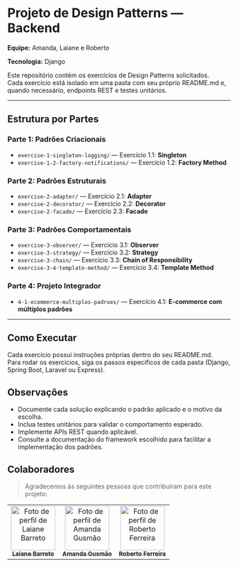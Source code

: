 # Projeto de Design Patterns — Backend

**Equipe:** Amanda, Laiane e Roberto


**Tecnologia:** Django

Este repositório contém os exercícios de Design Patterns solicitados.  
Cada exercício está isolado em uma pasta com seu próprio README.md e, quando necessário, endpoints REST e testes unitários.

---

## Estrutura por Partes

### Parte 1: Padrões Criacionais
- `exercise-1-singleton-logging/` — Exercício 1.1: **Singleton**
- `exercise-1-2-factory-notifications/` — Exercício 1.2: **Factory Method**

### Parte 2: Padrões Estruturais
- `exercise-2-adapter/` — Exercício 2.1: **Adapter**
- `exercise-2-decorator/` — Exercício 2.2: **Decorator**
- `exercise-2-facade/` — Exercício 2.3: **Facade**

### Parte 3: Padrões Comportamentais
- `exercise-3-observer/` — Exercício 3.1: **Observer**
- `exercise-3-strategy/` — Exercício 3.2: **Strategy**
- `exercise-3-chain/` — Exercício 3.3: **Chain of Responsibility**
- `exercise-3-4-template-method/` — Exercício 3.4: **Template Method**

### Parte 4: Projeto Integrador
- `4-1-ecommerce-multiplos-padroes/` — Exercício 4.1: **E-commerce com múltiplos padrões**

---

## Como Executar
Cada exercício possui instruções próprias dentro do seu README.md.  
Para rodar os exercícios, siga os passos específicos de cada pasta (Django, Spring Boot, Laravel ou Express).

## Observações
- Documente cada solução explicando o padrão aplicado e o motivo da escolha.  
- Inclua testes unitários para validar o comportamento esperado.  
- Implemente APIs REST quando aplicável.  
- Consulte a documentação do framework escolhido para facilitar a implementação dos padrões.

## Colaboradores

> Agradecemos às seguintes pessoas que contribuíram para este projeto:

<table>
  <tr>
    <td align="center">
      <a href="https://github.com/LaianeBarreto">
        <img src="https://github.com/LaianeBarreto.png" width="100px;" alt="Foto de perfil de Laiane Barreto"/><br>
        <sub>
          <b>Laiane Barreto</b>
        </sub>
      </a>
    </td>
    <td align="center">
      <a href="https://github.com/amandargusmao">
        <img src="https://github.com/amandargusmao.png" width="100px;" alt="Foto de perfil de Amanda Gusmão"/><br>
        <sub>
          <b>Amanda Gusmão</b>
        </sub>
      </a>
    </td>
    <td align="center">
      <a href="https://github.com/robertoferreira7">
        <img src="https://github.com/robertoferreira7.png" width="100px;" alt="Foto de perfil de Roberto Ferreira"/><br>
        <sub>
          <b>Roberto Ferreira</b>
        </sub>
      </a>
    </td>
  </tr>
</table>
